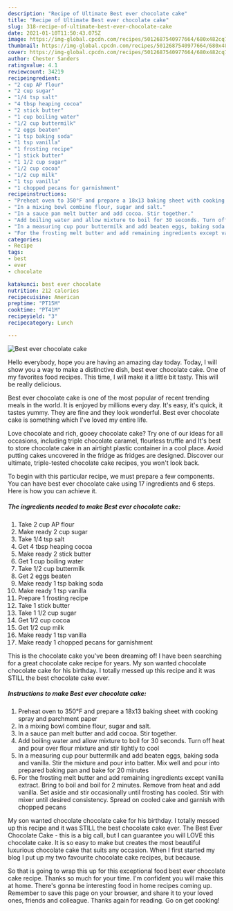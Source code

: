 ```yaml
---
description: "Recipe of Ultimate Best ever chocolate cake"
title: "Recipe of Ultimate Best ever chocolate cake"
slug: 318-recipe-of-ultimate-best-ever-chocolate-cake
date: 2021-01-10T11:50:43.075Z
image: https://img-global.cpcdn.com/recipes/5012687540977664/680x482cq70/best-ever-chocolate-cake-recipe-main-photo.jpg
thumbnail: https://img-global.cpcdn.com/recipes/5012687540977664/680x482cq70/best-ever-chocolate-cake-recipe-main-photo.jpg
cover: https://img-global.cpcdn.com/recipes/5012687540977664/680x482cq70/best-ever-chocolate-cake-recipe-main-photo.jpg
author: Chester Sanders
ratingvalue: 4.1
reviewcount: 34219
recipeingredient:
- "2 cup AP flour"
- "2 cup sugar"
- "1/4 tsp salt"
- "4 tbsp heaping cocoa"
- "2 stick butter"
- "1 cup boiling water"
- "1/2 cup buttermilk"
- "2 eggs beaten"
- "1 tsp baking soda"
- "1 tsp vanilla"
- "1 frosting recipe"
- "1 stick butter"
- "1 1/2 cup sugar"
- "1/2 cup cocoa"
- "1/2 cup milk"
- "1 tsp vanilla"
- "1 chopped pecans for garnishment"
recipeinstructions:
- "Preheat oven to 350°F and prepare a 18x13 baking sheet with cooking spray and parchment paper"
- "In a mixing bowl combine flour, sugar and salt."
- "In a sauce pan melt butter and add cocoa. Stir together."
- "Add boiling water and allow mixture to boil for 30 seconds. Turn off heat and pour over flour mixture and stir lightly to cool"
- "In a measuring cup pour buttermilk and add beaten eggs, baking soda and vanilla. Stir the mixture and pour into batter. Mix well and pour into prepared baking pan and bake for 20 minutes"
- "For the frosting melt butter and add remaining ingredients except vanilla extract. Bring to boil and boil for 2 minutes. Remove from heat and add vanilla. Set aside and stir occasionally until frosting has cooled. Stir with mixer until desired consistency. Spread on cooled cake and garnish with chopped pecans"
categories:
- Recipe
tags:
- best
- ever
- chocolate

katakunci: best ever chocolate 
nutrition: 212 calories
recipecuisine: American
preptime: "PT15M"
cooktime: "PT41M"
recipeyield: "3"
recipecategory: Lunch

---
```



![Best ever chocolate cake](https://img-global.cpcdn.com/recipes/5012687540977664/680x482cq70/best-ever-chocolate-cake-recipe-main-photo.jpg)

Hello everybody, hope you are having an amazing day today. Today, I will show you a way to make a distinctive dish, best ever chocolate cake. One of my favorites food recipes. This time, I will make it a little bit tasty. This will be really delicious.

Best ever chocolate cake is one of the most popular of recent trending meals in the world. It is enjoyed by millions every day. It's easy, it's quick, it tastes yummy. They are fine and they look wonderful. Best ever chocolate cake is something which I've loved my entire life.

Love chocolate and rich, gooey chocolate cake? Try one of our ideas for all occasions, including triple chocolate caramel, flourless truffle and It&#39;s best to store chocolate cake in an airtight plastic container in a cool place. Avoid putting cakes uncovered in the fridge as fridges are designed. Discover our ultimate, triple-tested chocolate cake recipes, you won&#39;t look back.


To begin with this particular recipe, we must prepare a few components. You can have best ever chocolate cake using 17 ingredients and 6 steps. Here is how you can achieve it.

<!--inarticleads1-->

##### The ingredients needed to make Best ever chocolate cake:

1. Take 2 cup AP flour
1. Make ready 2 cup sugar
1. Take 1/4 tsp salt
1. Get 4 tbsp heaping cocoa
1. Make ready 2 stick butter
1. Get 1 cup boiling water
1. Take 1/2 cup buttermilk
1. Get 2 eggs beaten
1. Make ready 1 tsp baking soda
1. Make ready 1 tsp vanilla
1. Prepare 1 frosting recipe
1. Take 1 stick butter
1. Take 1 1/2 cup sugar
1. Get 1/2 cup cocoa
1. Get 1/2 cup milk
1. Make ready 1 tsp vanilla
1. Make ready 1 chopped pecans for garnishment


This is the chocolate cake you&#39;ve been dreaming of! I have been searching for a great chocolate cake recipe for years. My son wanted chocolate chocolate cake for his birthday. I totally messed up this recipe and it was STILL the best chocolate cake ever. 

<!--inarticleads2-->

##### Instructions to make Best ever chocolate cake:

1. Preheat oven to 350°F and prepare a 18x13 baking sheet with cooking spray and parchment paper
1. In a mixing bowl combine flour, sugar and salt.
1. In a sauce pan melt butter and add cocoa. Stir together.
1. Add boiling water and allow mixture to boil for 30 seconds. Turn off heat and pour over flour mixture and stir lightly to cool
1. In a measuring cup pour buttermilk and add beaten eggs, baking soda and vanilla. Stir the mixture and pour into batter. Mix well and pour into prepared baking pan and bake for 20 minutes
1. For the frosting melt butter and add remaining ingredients except vanilla extract. Bring to boil and boil for 2 minutes. Remove from heat and add vanilla. Set aside and stir occasionally until frosting has cooled. Stir with mixer until desired consistency. Spread on cooled cake and garnish with chopped pecans


My son wanted chocolate chocolate cake for his birthday. I totally messed up this recipe and it was STILL the best chocolate cake ever. The Best Ever Chocolate Cake - this is a big call, but I can guarantee you will LOVE this chocolate cake. It is so easy to make but creates the most beautiful luxurious chocolate cake that suits any occasion. When I first started my blog I put up my two favourite chocolate cake recipes, but because. 

So that is going to wrap this up for this exceptional food best ever chocolate cake recipe. Thanks so much for your time. I'm confident you will make this at home. There's gonna be interesting food in home recipes coming up. Remember to save this page on your browser, and share it to your loved ones, friends and colleague. Thanks again for reading. Go on get cooking!
